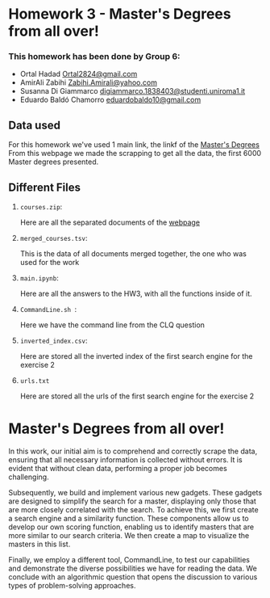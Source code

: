 # Homework 3 - Master's Degrees from all over!

### This homework has been done by Group 6:
- Ortal Hadad  Ortal2824@gmail.com
- AmirAli Zabihi Zabihi.Amirali@yahoo.com 
- Susanna Di Giammarco digiammarco.1838403@studenti.uniroma1.it
- Eduardo Baldó Chamorro eduardobaldo10@gmail.com

## Data used
For this homework we've used 1 main link, the linkf of the [Master's Degrees](https://www.findamasters.com/)
From this webpage we made the scrapping to get all the data, the first 6000 Master degrees presented. 

## Different Files
1. `courses.zip`:
   
   Here are all the separated documents of the [webpage](https://www.findamasters.com/)
   
2. `merged_courses.tsv`:

   This is the data of all documents merged together, the one who was used for the work


3. `main.ipynb`:
   
   Here are all the answers to the HW3, with all the functions inside of it.

4. `CommandLine.sh `:

   Here we have the command line from the CLQ question 

5. `inverted_index.csv`:

   Here are stored all the inverted index of the first search engine for the exercise 2
   
7. `urls.txt`

   Here are stored all the urls of the first search engine for the exercise 2

# Master's Degrees from all over! 

In this work, our initial aim is to comprehend and correctly scrape the data, ensuring that all necessary information is collected without errors. It is evident that without clean data, performing a proper job becomes challenging.

Subsequently, we build and implement various new gadgets. These gadgets are designed to simplify the search for a master, displaying only those that are more closely correlated with the search. To achieve this, we first create a search engine and a similarity function. These components allow us to develop our own scoring function, enabling us to identify masters that are more similar to our search criteria. We then create a map to visualize the masters in this list.

Finally, we employ a different tool, CommandLine, to test our capabilities and demonstrate the diverse possibilities we have for reading the data. We conclude with an algorithmic question that opens the discussion to various types of problem-solving approaches.
